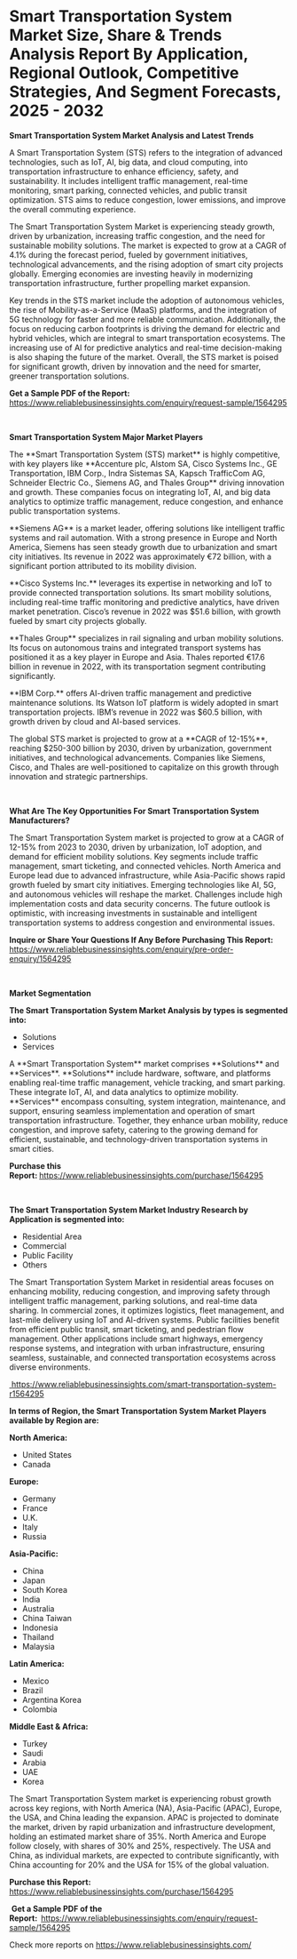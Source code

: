 <p><h1>Smart Transportation System Market Size, Share & Trends Analysis Report By Application, Regional Outlook, Competitive Strategies, And Segment Forecasts, 2025 - 2032</h1></p><p><strong>Smart Transportation System Market Analysis and Latest Trends</strong></p>
<p><p>A Smart Transportation System (STS) refers to the integration of advanced technologies, such as IoT, AI, big data, and cloud computing, into transportation infrastructure to enhance efficiency, safety, and sustainability. It includes intelligent traffic management, real-time monitoring, smart parking, connected vehicles, and public transit optimization. STS aims to reduce congestion, lower emissions, and improve the overall commuting experience.</p><p>The Smart Transportation System Market is experiencing steady growth, driven by urbanization, increasing traffic congestion, and the need for sustainable mobility solutions. The market is expected to grow at a CAGR of 4.1% during the forecast period, fueled by government initiatives, technological advancements, and the rising adoption of smart city projects globally. Emerging economies are investing heavily in modernizing transportation infrastructure, further propelling market expansion.</p><p>Key trends in the STS market include the adoption of autonomous vehicles, the rise of Mobility-as-a-Service (MaaS) platforms, and the integration of 5G technology for faster and more reliable communication. Additionally, the focus on reducing carbon footprints is driving the demand for electric and hybrid vehicles, which are integral to smart transportation ecosystems. The increasing use of AI for predictive analytics and real-time decision-making is also shaping the future of the market. Overall, the STS market is poised for significant growth, driven by innovation and the need for smarter, greener transportation solutions.</p></p>
<p><strong>Get a Sample PDF of the Report:&nbsp;</strong> <a href="https://www.reliablebusinessinsights.com/enquiry/request-sample/1564295?utm_campaign=1117&utm_medium=2&utm_source=Github&utm_content=ia&utm_term=21012025&utm_id=smart-transportation-system">https://www.reliablebusinessinsights.com/enquiry/request-sample/1564295</a></p>
<p>&nbsp;</p>
<p><strong>Smart Transportation System Major Market Players</strong></p>
<p><p>The **Smart Transportation System (STS) market** is highly competitive, with key players like **Accenture plc, Alstom SA, Cisco Systems Inc., GE Transportation, IBM Corp., Indra Sistemas SA, Kapsch TrafficCom AG, Schneider Electric Co., Siemens AG, and Thales Group** driving innovation and growth. These companies focus on integrating IoT, AI, and big data analytics to optimize traffic management, reduce congestion, and enhance public transportation systems.</p><p>**Siemens AG** is a market leader, offering solutions like intelligent traffic systems and rail automation. With a strong presence in Europe and North America, Siemens has seen steady growth due to urbanization and smart city initiatives. Its revenue in 2022 was approximately €72 billion, with a significant portion attributed to its mobility division.</p><p>**Cisco Systems Inc.** leverages its expertise in networking and IoT to provide connected transportation solutions. Its smart mobility solutions, including real-time traffic monitoring and predictive analytics, have driven market penetration. Cisco’s revenue in 2022 was $51.6 billion, with growth fueled by smart city projects globally.</p><p>**Thales Group** specializes in rail signaling and urban mobility solutions. Its focus on autonomous trains and integrated transport systems has positioned it as a key player in Europe and Asia. Thales reported €17.6 billion in revenue in 2022, with its transportation segment contributing significantly.</p><p>**IBM Corp.** offers AI-driven traffic management and predictive maintenance solutions. Its Watson IoT platform is widely adopted in smart transportation projects. IBM’s revenue in 2022 was $60.5 billion, with growth driven by cloud and AI-based services.</p><p>The global STS market is projected to grow at a **CAGR of 12-15%**, reaching $250-300 billion by 2030, driven by urbanization, government initiatives, and technological advancements. Companies like Siemens, Cisco, and Thales are well-positioned to capitalize on this growth through innovation and strategic partnerships.</p></p>
<p>&nbsp;</p>
<p><strong>What Are The Key Opportunities For Smart Transportation System Manufacturers?</strong></p>
<p><p>The Smart Transportation System market is projected to grow at a CAGR of 12-15% from 2023 to 2030, driven by urbanization, IoT adoption, and demand for efficient mobility solutions. Key segments include traffic management, smart ticketing, and connected vehicles. North America and Europe lead due to advanced infrastructure, while Asia-Pacific shows rapid growth fueled by smart city initiatives. Emerging technologies like AI, 5G, and autonomous vehicles will reshape the market. Challenges include high implementation costs and data security concerns. The future outlook is optimistic, with increasing investments in sustainable and intelligent transportation systems to address congestion and environmental issues.</p></p>
<p><strong>Inquire or Share Your Questions If Any Before Purchasing This Report:</strong> <a href="https://www.reliablebusinessinsights.com/enquiry/pre-order-enquiry/1564295?utm_campaign=1117&utm_medium=2&utm_source=Github&utm_content=ia&utm_term=21012025&utm_id=smart-transportation-system">https://www.reliablebusinessinsights.com/enquiry/pre-order-enquiry/1564295</a></p>
<p>&nbsp;</p>
<p><strong>Market Segmentation</strong></p>
<p><strong>The Smart Transportation System Market Analysis by types is segmented into:</strong></p>
<p><ul><li>Solutions</li><li>Services</li></ul></p>
<p><p>A **Smart Transportation System** market comprises **Solutions** and **Services**. **Solutions** include hardware, software, and platforms enabling real-time traffic management, vehicle tracking, and smart parking. These integrate IoT, AI, and data analytics to optimize mobility. **Services** encompass consulting, system integration, maintenance, and support, ensuring seamless implementation and operation of smart transportation infrastructure. Together, they enhance urban mobility, reduce congestion, and improve safety, catering to the growing demand for efficient, sustainable, and technology-driven transportation systems in smart cities.</p></p>
<p><strong>Purchase this Report:&nbsp;</strong><a href="https://www.reliablebusinessinsights.com/purchase/1564295?utm_campaign=1117&utm_medium=2&utm_source=Github&utm_content=ia&utm_term=21012025&utm_id=smart-transportation-system">https://www.reliablebusinessinsights.com/purchase/1564295</a></p>
<p>&nbsp;</p>
<p><strong>The Smart Transportation System Market Industry Research by Application is segmented into:</strong></p>
<p><ul><li>Residential Area</li><li>Commercial</li><li>Public Facility</li><li>Others</li></ul></p>
<p><p>The Smart Transportation System Market in residential areas focuses on enhancing mobility, reducing congestion, and improving safety through intelligent traffic management, parking solutions, and real-time data sharing. In commercial zones, it optimizes logistics, fleet management, and last-mile delivery using IoT and AI-driven systems. Public facilities benefit from efficient public transit, smart ticketing, and pedestrian flow management. Other applications include smart highways, emergency response systems, and integration with urban infrastructure, ensuring seamless, sustainable, and connected transportation ecosystems across diverse environments.</p></p>
<p><a href="https://www.reliablebusinessinsights.com/smart-transportation-system-r1564295?utm_campaign=1117&utm_medium=2&utm_source=Github&utm_content=ia&utm_term=21012025&utm_id=smart-transportation-system">&nbsp;https://www.reliablebusinessinsights.com/smart-transportation-system-r1564295</a></p>
<p><strong>In terms of Region, the Smart Transportation System Market Players available by Region are:</strong></p>
<p>
    <p> <strong> North America: </strong>
        <ul>
            <li>United States</li>
            <li>Canada</li>
        </ul>
        </p> 
    <p> <strong> Europe: </strong>
        <ul>
            <li>Germany</li>
            <li>France</li>
            <li>U.K.</li>
            <li>Italy</li>
            <li>Russia</li>
        </ul>
        </p> 
    <p> <strong> Asia-Pacific: </strong>
        <ul>
            <li>China</li>
            <li>Japan</li>
            <li>South Korea</li>
            <li>India</li>
            <li>Australia</li>
            <li>China Taiwan</li>
            <li>Indonesia</li>
            <li>Thailand</li>
            <li>Malaysia</li>
        </ul>
        </p> 
    <p> <strong> Latin America: </strong>
        <ul>
            <li>Mexico</li>
            <li>Brazil</li>
            <li>Argentina Korea</li>
            <li>Colombia</li>
        </ul>
        </p> 
    <p> <strong> Middle East & Africa: </strong>
        <ul>
            <li>Turkey</li>
            <li>Saudi</li>
            <li>Arabia</li>
            <li>UAE</li>
            <li>Korea</li>
        </ul>
    </p>
    </p>
<p><p>The Smart Transportation System market is experiencing robust growth across key regions, with North America (NA), Asia-Pacific (APAC), Europe, the USA, and China leading the expansion. APAC is projected to dominate the market, driven by rapid urbanization and infrastructure development, holding an estimated market share of 35%. North America and Europe follow closely, with shares of 30% and 25%, respectively. The USA and China, as individual markets, are expected to contribute significantly, with China accounting for 20% and the USA for 15% of the global valuation.</p></p>
<p><strong>Purchase this Report: </strong><a href="https://www.reliablebusinessinsights.com/purchase/1564295?utm_campaign=1117&utm_medium=2&utm_source=Github&utm_content=ia&utm_term=21012025&utm_id=smart-transportation-system">https://www.reliablebusinessinsights.com/purchase/1564295</a></p>
<p>&nbsp;<strong>Get a Sample PDF of the Report:&nbsp;&nbsp;</strong><a href="https://www.reliablebusinessinsights.com/enquiry/request-sample/1564295?utm_campaign=1117&utm_medium=2&utm_source=Github&utm_content=ia&utm_term=21012025&utm_id=smart-transportation-system">https://www.reliablebusinessinsights.com/enquiry/request-sample/1564295</a></p>
<p><strong></strong></p>
<p>Check more reports on <a href="https://www.reliablebusinessinsights.com/?utm_campaign=1117&utm_medium=2&utm_source=Github&utm_content=ia&utm_term=21012025&utm_id=smart-transportation-system">https://www.reliablebusinessinsights.com/</a></p>